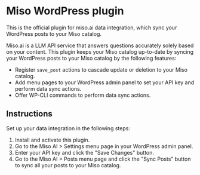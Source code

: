 # Miso WordPress plugin

This is the official plugin for miso.ai data integration, which sync your WordPress posts to your Miso catalog.

Miso.ai is a LLM API service that answers questions accurately solely based on your content. This plugin keeps your Miso catalog up-to-date by syncing your WordPress posts to your Miso catalog by the following features:

* Register `save_post` actions to cascade update or deletion to your Miso catalog.
* Add menu pages to your WordPress admin panel to set your API key and perform data sync actions.
* Offer WP-CLI commands to perform data sync actions.

## Instructions

Set up your data integration in the following steps:

1. Install and activate this plugin.
2. Go to the Miso AI > Settings menu page in your WordPress admin panel.
3. Enter your API key and click the "Save Changes" button.
4. Go to the Miso AI > Posts menu page and click the "Sync Posts" button to sync all your posts to your Miso catalog.
